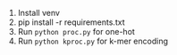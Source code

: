 1. Install venv
2. pip install -r requirements.txt
3. Run ```python proc.py``` for one-hot
4. Run ```python kproc.py``` for k-mer encoding
